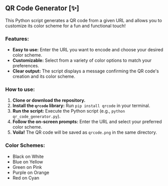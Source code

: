 ##  QR Code Generator [✨]

This Python script generates a QR code from a given URL and allows you to customize its color scheme for a fun and functional touch! 

###   Features:

* **Easy to use:** Enter the URL you want to encode and choose your desired color scheme.
* **Customizable:** Select from a variety of color options to match your preferences.
* **Clear output:** The script displays a message confirming the QR code's creation and its color scheme.

### **How to use:**

1. **Clone or download the repository.**
2. **Install the `qrcode` library:** Run `pip install qrcode` in your terminal.
3. **Run the script:** Execute the Python script (e.g., `python qr_code_generator.py`).
4. **Follow the on-screen prompts:** Enter the URL and select your preferred color scheme.
5. **Voila!** The QR code will be saved as `qrcode.png` in the same directory.

###  Color Schemes:

* Black on White 
* Blue on Yellow 
* Green on Pink 
* Purple on Orange 
* Red on Cyan 

